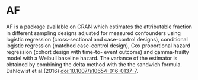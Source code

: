 # AF
AF is a package available on CRAN which estimates the attributable fraction in different sampling designs
    adjusted for measured confounders using logistic regression (cross-sectional
    and case-control designs), conditional logistic regression (matched case-control
    design), Cox proportional hazard regression (cohort design with time-to-
    event outcome) and gamma-frailty model with a Weibull baseline hazard. The variance of the estimator is obtained by combining the delta
method with the the sandwich formula. Dahlqwist et al.(2016) <doi:10.1007/s10654-016-0137-7>.

